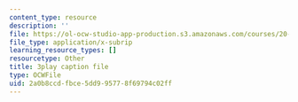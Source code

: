 ```yaml
---
content_type: resource
description: ''
file: https://ol-ocw-studio-app-production.s3.amazonaws.com/courses/20-219-becoming-the-next-bill-nye-writing-and-hosting-the-educational-show-january-iap-2015/2a0b8ccdfbce5dd995778f69794c02ff_2z33hyYG6Js.vtt
file_type: application/x-subrip
learning_resource_types: []
resourcetype: Other
title: 3play caption file
type: OCWFile
uid: 2a0b8ccd-fbce-5dd9-9577-8f69794c02ff
---
```

